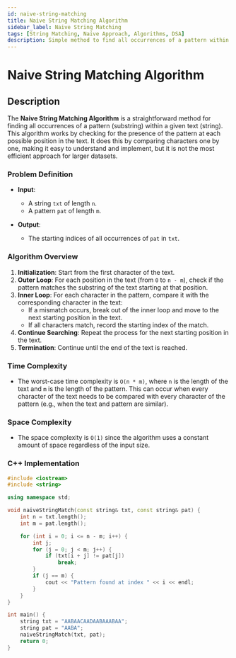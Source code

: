 ```yaml
---
id: naive-string-matching
title: Naive String Matching Algorithm
sidebar_label: Naive String Matching
tags: [String Matching, Naive Approach, Algorithms, DSA]
description: Simple method to find all occurrences of a pattern within a text by comparing each character.
---
```


# Naive String Matching Algorithm

## Description

The **Naive String Matching Algorithm** is a straightforward method for finding all occurrences of a pattern (substring) within a given text (string). This algorithm works by checking for the presence of the pattern at each possible position in the text. It does this by comparing characters one by one, making it easy to understand and implement, but it is not the most efficient approach for larger datasets.

### Problem Definition

- **Input**:
  - A string `txt` of length `n`.
  - A pattern `pat` of length `m`.
  
- **Output**:
  - The starting indices of all occurrences of `pat` in `txt`.

### Algorithm Overview

1. **Initialization**: Start from the first character of the text.
2. **Outer Loop**: For each position in the text (from `0` to `n - m`), check if the pattern matches the substring of the text starting at that position.
3. **Inner Loop**: For each character in the pattern, compare it with the corresponding character in the text:
   - If a mismatch occurs, break out of the inner loop and move to the next starting position in the text.
   - If all characters match, record the starting index of the match.
4. **Continue Searching**: Repeat the process for the next starting position in the text.
5. **Termination**: Continue until the end of the text is reached.

### Time Complexity

- The worst-case time complexity is `O(n * m)`, where `n` is the length of the text and `m` is the length of the pattern. This can occur when every character of the text needs to be compared with every character of the pattern (e.g., when the text and pattern are similar).

### Space Complexity

- The space complexity is `O(1)` since the algorithm uses a constant amount of space regardless of the input size.

### C++ Implementation

```cpp
#include <iostream>
#include <string>

using namespace std;

void naiveStringMatch(const string& txt, const string& pat) {
    int n = txt.length();
    int m = pat.length();

    for (int i = 0; i <= n - m; i++) {
        int j;
        for (j = 0; j < m; j++) {
            if (txt[i + j] != pat[j])
                break;
        }
        if (j == m) {
            cout << "Pattern found at index " << i << endl;
        }
    }
}

int main() {
    string txt = "AABAACAADAABAAABAA";
    string pat = "AABA";
    naiveStringMatch(txt, pat);
    return 0;
}
```